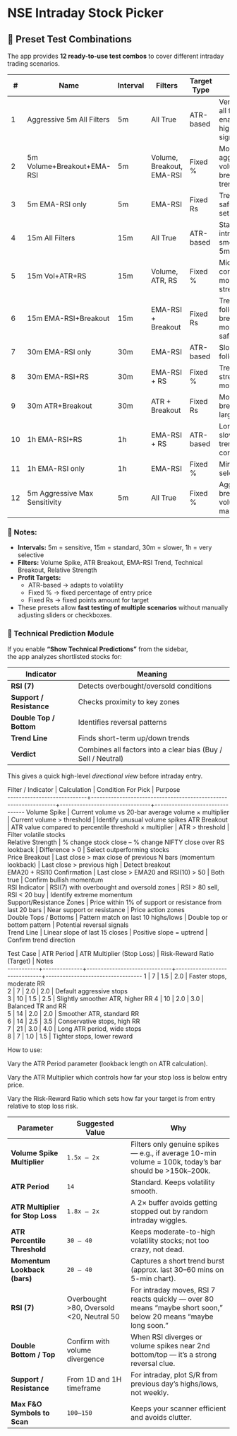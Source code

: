 # NSE Intraday Stock Picker

## 🧪 Preset Test Combinations

The app provides **12 ready-to-use test combos** to cover different intraday trading scenarios.  

| # | Name | Interval | Filters | Target Type | Notes |
|---|------|---------|--------|------------|------|
| 1 | Aggressive 5m All Filters | 5m | All True | ATR-based | Very sensitive, all filters enabled for high-quality signals |
| 2 | 5m Volume+Breakout+EMA-RSI | 5m | Volume, Breakout, EMA-RSI | Fixed % | Moderate aggressiveness, volume spike + breakout + trend |
| 3 | 5m EMA-RSI only | 5m | EMA-RSI | Fixed Rs | Trend-only, safer intraday setup |
| 4 | 15m All Filters | 15m | All True | ATR-based | Standard intraday, smoother than 5m |
| 5 | 15m Vol+ATR+RS | 15m | Volume, ATR, RS | Fixed % | Mid-volatility, combines momentum and strength |
| 6 | 15m EMA-RSI+Breakout | 15m | EMA-RSI + Breakout | Fixed Rs | Trend-following + breakout, moderate safety |
| 7 | 30m EMA-RSI only | 30m | EMA-RSI | ATR-based | Slower trend-following |
| 8 | 30m EMA-RSI+RS | 30m | EMA-RSI + RS | Fixed % | Trend + relative strength, moderate risk |
| 9 | 30m ATR+Breakout | 30m | ATR + Breakout | Fixed Rs | Momentum breakouts for larger moves |
| 10 | 1h EMA-RSI+RS | 1h | EMA-RSI + RS | ATR-based | Long intraday, slower signal, trend-confirmed |
| 11 | 1h EMA-RSI only | 1h | EMA-RSI | Fixed % | Minimal filters, selective setup |
| 12 | 5m Aggressive Max Sensitivity | 5m | All True | Fixed % | Aggressive breakout + volume + ATR, max sensitivity |

### 🔹 Notes:
- **Intervals:** 5m = sensitive, 15m = standard, 30m = slower, 1h = very selective  
- **Filters:** Volume Spike, ATR Breakout, EMA-RSI Trend, Technical Breakout, Relative Strength  
- **Profit Targets:**  
  - ATR-based → adapts to volatility  
  - Fixed % → fixed percentage of entry price  
  - Fixed Rs → fixed points amount for target  
- These presets allow **fast testing of multiple scenarios** without manually adjusting sliders or checkboxes.


### 🧠 Technical Prediction Module

If you enable **“Show Technical Predictions”** from the sidebar,  
the app analyzes shortlisted stocks for:

| Indicator | Meaning |
|------------|----------|
| **RSI (7)** | Detects overbought/oversold conditions |
| **Support / Resistance** | Checks proximity to key zones |
| **Double Top / Bottom** | Identifies reversal patterns |
| **Trend Line** | Finds short-term up/down trends |
| **Verdict** | Combines all factors into a clear bias (Buy / Sell / Neutral) |

This gives a quick high-level *directional view* before intraday entry.


Filter / Indicator          |  Calculation                                                    |  Condition For Pick            |  Purpose                       
----------------------------+-----------------------------------------------------------------+--------------------------------+--------------------------------
Volume Spike                |  Current volume vs 20-bar average volume × multiplier           |  Current volume > threshold    |  Identify unusual volume spikes
ATR Breakout                |  ATR value compared to percentile threshold × multiplier        |  ATR > threshold               |  Filter volatile stocks        
Relative Strength           |  % change stock close – % change NIFTY close over RS lookback   |  Difference > 0                |  Select outperforming stocks   
Price Breakout              |  Last close > max close of previous N bars (momentum lookback)  |  Last close > previous high    |  Detect breakout               
EMA20 + RSI10 Confirmation  |  Last close > EMA20 and RSI(10) > 50                            |  Both true                     |  Confirm bullish momentum      
RSI Indicator               |  RSI(7) with overbought and oversold zones                      |  RSI > 80 sell, RSI < 20 buy   |  Identify extreme momentum     
Support/Resistance Zones    |  Price within 1% of support or resistance from last 20 bars     |  Near support or resistance    |  Price action zones            
Double Tops / Bottoms       |  Pattern match on last 10 highs/lows                            |  Double top or bottom pattern  |  Potential reversal signals    
Trend Line                  |  Linear slope of last 15 closes                                 |  Positive slope = uptrend      |  Confirm trend direction       

Test Case  |  ATR Period  |  ATR Multiplier (Stop Loss)  |  Risk-Reward Ratio (Target)  |  Notes                           
-----------+--------------+------------------------------+------------------------------+----------------------------------
1          |  7           |  1.5                         |  2.0                         |  Faster stops, moderate RR       
2          |  7           |  2.0                         |  2.0                         |  Default aggressive stops        
3          |  10          |  1.5                         |  2.5                         |  Slightly smoother ATR, higher RR
4          |  10          |  2.0                         |  3.0                         |  Balanced TR and RR              
5          |  14          |  2.0                         |  2.0                         |  Smoother ATR, standard RR       
6          |  14          |  2.5                         |  3.5                         |  Conservative stops, high RR     
7          |  21          |  3.0                         |  4.0                         |  Long ATR period, wide stops     
8          |  7           |  1.0                         |  1.5                         |  Tighter stops, lower reward     

How to use:

Vary the ATR Period parameter (lookback length on ATR calculation).

Vary the ATR Multiplier which controls how far your stop loss is below entry price.

Vary the Risk-Reward Ratio which sets how far your target is from entry relative to stop loss risk.

| Parameter                        | Suggested Value                          | Why                                                                                                            |
| -------------------------------- | ---------------------------------------- | -------------------------------------------------------------------------------------------------------------- |
| **Volume Spike Multiplier**      | `1.5x – 2x`                              | Filters only genuine spikes — e.g., if average 10-min volume = 100k, today’s bar should be >150k–200k.         |
| **ATR Period**                   | `14`                                     | Standard. Keeps volatility smooth.                                                                             |
| **ATR Multiplier for Stop Loss** | `1.8x – 2x`                              | A 2× buffer avoids getting stopped out by random intraday wiggles.                                             |
| **ATR Percentile Threshold**     | `30 – 40`                                | Keeps moderate-to-high volatility stocks; not too crazy, not dead.                                             |
| **Momentum Lookback (bars)**     | `20 – 40`                                | Captures a short trend burst (approx. last 30–60 mins on 5-min chart).                                         |
| **RSI (7)**                      | Overbought >80, Oversold <20, Neutral 50 | For intraday moves, RSI 7 reacts quickly — over 80 means “maybe short soon,” below 20 means “maybe long soon.” |
| **Double Bottom / Top**          | Confirm with volume divergence           | When RSI diverges or volume spikes near 2nd bottom/top — it’s a strong reversal clue.                          |
| **Support / Resistance**         | From 1D and 1H timeframe                 | For intraday, plot S/R from previous day’s highs/lows, not weekly.                                             |
| **Max F&O Symbols to Scan**      | `100–150`                                | Keeps your scanner efficient and avoids clutter.                                                               |
